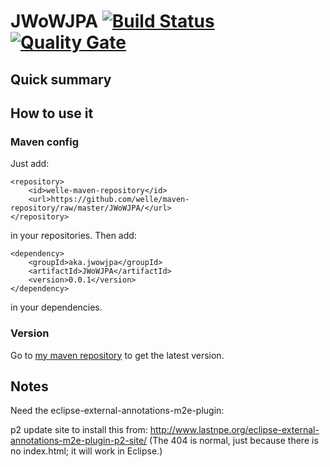 # JWoWJPA [![Build Status](https://travis-ci.org/welle/JWoWJPA.svg?branch=master)](https://travis-ci.org/welle/JWoWJPA) [![Quality Gate](https://sonarcloud.io/api/badges/gate?key=aka.jwowjpa:JWoWJPA)](https://sonarcloud.io/dashboard/index/aka.jwowjpa:JWoWJPA)

## Quick summary

## How to use it
### Maven config
Just add:

	<repository>
		<id>welle-maven-repository</id>
		<url>https://github.com/welle/maven-repository/raw/master/JWoWJPA/</url>
	</repository>

in your repositories.
Then add:

	<dependency>
		<groupId>aka.jwowjpa</groupId>
		<artifactId>JWoWJPA</artifactId>
		<version>0.0.1</version>
	</dependency>

in your dependencies.

### Version

Go to [my maven repository](https://github.com/welle/maven-repostitory/tree/master/aka/jwowjpa/JWoWJPA) to get the latest version.

## Notes
Need the eclipse-external-annotations-m2e-plugin: 

p2 update site to install this from: http://www.lastnpe.org/eclipse-external-annotations-m2e-plugin-p2-site/ (The 404 is normal, just because there is no index.html; it will work in Eclipse.)